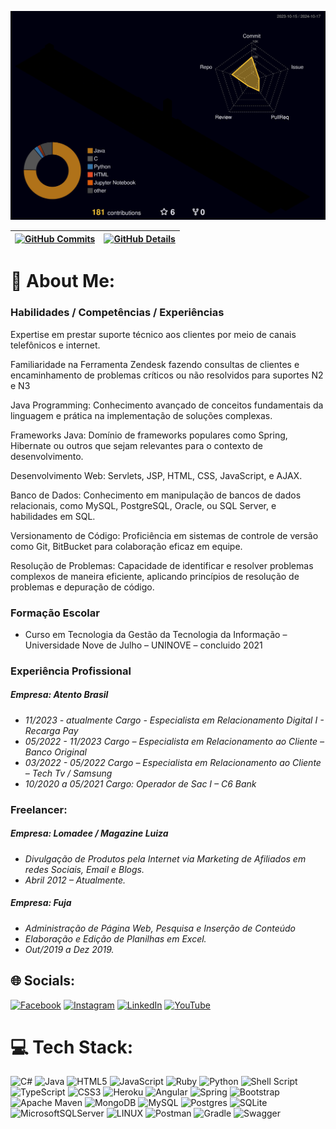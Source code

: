 


  ![Status](./profile-3d-contrib/profile-night-rainbow.svg)
  

  
 | [![GitHub Commits](http://github-profile-summary-cards.vercel.app/api/cards/productive-time?username=claudioneves1981&theme=dracula&utcOffset=-3)](https://github.com/vn7n24fzkq/github-profile-summary-cards) | [![GitHub Details](http://github-profile-summary-cards.vercel.app/api/cards/profile-details?username=claudioneves1981&theme=dracula)](https://github.com/vn7n24fzkq/github-profile-summary-cards) |  
 | ----------- | ----------- |


 
# 💫 About Me:
### Habilidades / Competências / Experiências
Expertise em prestar suporte técnico aos clientes por meio de canais telefônicos e internet. 

Familiaridade na Ferramenta Zendesk fazendo consultas de clientes e encaminhamento de problemas críticos ou não resolvidos para suportes N2 e N3

Java Programming: Conhecimento avançado de conceitos fundamentais da linguagem e prática na implementação de soluções complexas.

Frameworks Java: Domínio de frameworks populares como Spring, Hibernate ou outros que sejam relevantes para o contexto de desenvolvimento.

Desenvolvimento Web: Servlets, JSP, HTML, CSS, JavaScript, e AJAX.

Banco de Dados: Conhecimento em manipulação de bancos de dados relacionais, como MySQL, PostgreSQL, Oracle, ou SQL Server, e habilidades em SQL.

Versionamento de Código: Proficiência em sistemas de controle de versão como Git, BitBucket para colaboração eficaz em equipe.

Resolução de Problemas: Capacidade de identificar e resolver problemas complexos de maneira eficiente, aplicando princípios de resolução de problemas e depuração de código.

### Formação Escolar
- Curso em Tecnologia da Gestão da Tecnologia da Informação – Universidade Nove de Julho – UNINOVE – concluido 2021

### Experiência Profissional

##### Empresa: Atento Brasil<br>

 * *11/2023 - atualmente Cargo - Especialista em Relacionamento Digital I - Recarga Pay*<br>
 * *05/2022 - 11/2023 Cargo – Especialista em Relacionamento ao Cliente – Banco Original*<br> 
 * *03/2022 - 05/2022 Cargo – Especialista em Relacionamento ao Cliente – Tech Tv / Samsung*<br> 
 * *10/2020 a 05/2021 Cargo: Operador de Sac I – C6 Bank*<br>
      
 ### Freelancer:<br>
 ##### Empresa: Lomadee / Magazine Luiza<br>
* *Divulgação de Produtos pela Internet via Marketing de Afiliados em redes Sociais, Email e Blogs.*
* *Abril 2012 – Atualmente.<br>*
##### Empresa: Fuja<br>
* *Administração de Página Web, Pesquisa e Inserção de Conteúdo<br>*
* *Elaboração e Edição de Planilhas em Excel.*
* *Out/2019 a Dez 2019.<br>*

## 🌐 Socials:
[![Facebook](https://img.shields.io/badge/Facebook-%231877F2.svg?logo=Facebook&logoColor=white)](https://facebook.com/claudio.neves.81) [![Instagram](https://img.shields.io/badge/Instagram-%23E4405F.svg?logo=Instagram&logoColor=white)](https://instagram.com/cfneguacu) [![LinkedIn](https://img.shields.io/badge/LinkedIn-%230077B5.svg?logo=linkedin&logoColor=white)](https://linkedin.com/in/cláudio-neves-a5416628) [![YouTube](https://img.shields.io/badge/YouTube-%23FF0000.svg?logo=YouTube&logoColor=white)](https://youtube.com/@cfneguacu) 

# 💻 Tech Stack:
![C#](https://img.shields.io/badge/c%23-%23239120.svg?style=plastic&logo=c-sharp&logoColor=white) ![Java](https://img.shields.io/badge/java-%23ED8B00.svg?style=plastic&logo=java&logoColor=white) ![HTML5](https://img.shields.io/badge/html5-%23E34F26.svg?style=plastic&logo=html5&logoColor=white) ![JavaScript](https://img.shields.io/badge/javascript-%23323330.svg?style=plastic&logo=javascript&logoColor=%23F7DF1E) ![Ruby](https://img.shields.io/badge/ruby-%23CC342D.svg?style=plastic&logo=ruby&logoColor=white) ![Python](https://img.shields.io/badge/python-3670A0?style=plastic&logo=python&logoColor=ffdd54) ![Shell Script](https://img.shields.io/badge/shell_script-%23121011.svg?style=plastic&logo=gnu-bash&logoColor=white) ![TypeScript](https://img.shields.io/badge/typescript-%23007ACC.svg?style=plastic&logo=typescript&logoColor=white) ![CSS3](https://img.shields.io/badge/css3-%231572B6.svg?style=plastic&logo=css3&logoColor=white) ![Heroku](https://img.shields.io/badge/heroku-%23430098.svg?style=plastic&logo=heroku&logoColor=white) ![Angular](https://img.shields.io/badge/angular-%23DD0031.svg?style=plastic&logo=angular&logoColor=white) ![Spring](https://img.shields.io/badge/spring-%236DB33F.svg?style=plastic&logo=spring&logoColor=white) ![Bootstrap](https://img.shields.io/badge/bootstrap-%23563D7C.svg?style=plastic&logo=bootstrap&logoColor=white) ![Apache Maven](https://img.shields.io/badge/Apache%20Maven-C71A36?style=plastic&logo=Apache%20Maven&logoColor=white) ![MongoDB](https://img.shields.io/badge/MongoDB-%234ea94b.svg?style=plastic&logo=mongodb&logoColor=white) ![MySQL](https://img.shields.io/badge/mysql-%2300f.svg?style=plastic&logo=mysql&logoColor=white) ![Postgres](https://img.shields.io/badge/postgres-%23316192.svg?style=plastic&logo=postgresql&logoColor=white) ![SQLite](https://img.shields.io/badge/sqlite-%2307405e.svg?style=plastic&logo=sqlite&logoColor=white) ![MicrosoftSQLServer](https://img.shields.io/badge/Microsoft%20SQL%20Sever-CC2927?style=plastic&logo=microsoft%20sql%20server&logoColor=white) ![LINUX](https://img.shields.io/badge/Linux-FCC624?style=plastic&logo=linux&logoColor=black) ![Postman](https://img.shields.io/badge/Postman-FF6C37?style=plastic&logo=postman&logoColor=white) ![Gradle](https://img.shields.io/badge/Gradle-02303A.svg?style=plastic&logo=Gradle&logoColor=white) ![Swagger](https://img.shields.io/badge/-Swagger-%23Clojure?style=plastic&logo=swagger&logoColor=white)






 
  
  

  



